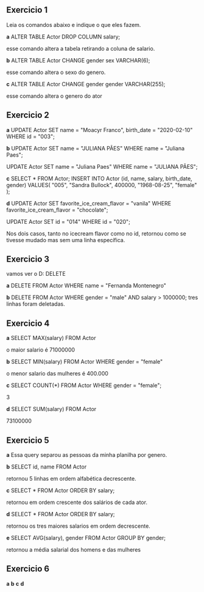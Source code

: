 ## Exercicio 1
Leia os comandos abaixo e indique o que eles fazem.

**a**
ALTER TABLE Actor DROP COLUMN salary;
 
 esse comando altera a tabela retirando a coluna de salario.

 **b**
 ALTER TABLE Actor CHANGE gender sex VARCHAR(6);
 
 esse comando altera o sexo do genero.

 **c**
 ALTER TABLE Actor CHANGE gender gender VARCHAR(255);

esse comando altera o genero do ator

## Exercicio 2

**a**
UPDATE Actor
SET 
	name = "Moacyr Franco",
	birth_date = "2020-02-10"
WHERE id = "003";

**b**
UPDATE Actor
SET name = "JULIANA PÃES"
WHERE name = "Juliana Paes";

UPDATE Actor
SET name = "Juliana Paes"
WHERE name = "JULIANA PÃES";

**c**
SELECT * FROM Actor;
INSERT INTO Actor (id, name, salary, birth_date, gender)
VALUES(
  "005", 
  "Sandra Bullock",
  400000,
  "1968-08-25", 
  "female"
);

**d**
UPDATE Actor
SET favorite_ice_cream_flavor = "vanila"
WHERE favorite_ice_cream_flavor = "chocolate";

UPDATE Actor
SET id = "014"
WHERE id = "020";

Nos dois casos, tanto no icecream flavor como no id, retornou como se tivesse mudado mas sem uma linha específica.

## Exercicio 3
 vamos ver o D: DELETE

 **a**
DELETE FROM Actor WHERE name = "Fernanda Montenegro"

 **b**
 DELETE FROM Actor WHERE gender = "male" AND salary > 1000000;
 tres linhas foram deletadas.

 ## Exercicio 4
 **a**
SELECT MAX(salary) FROM Actor

o maior salario é 71000000

 **b**
SELECT MIN(salary) FROM Actor WHERE gender = "female"

o menor salario das mulheres é 400.000

 **c**
SELECT COUNT(*) FROM Actor WHERE gender = "female";

3

 **d**
SELECT SUM(salary) FROM Actor

73100000

## Exercicio 5

**a**
Essa query separou as pessoas da minha planilha por genero.

**b**
SELECT id, name FROM Actor

retornou 5 linhas em ordem alfabética decrescente.

**c**
SELECT * FROM Actor
ORDER BY salary;

retornou em ordem crescente dos salários de cada ator.

**d**
SELECT * FROM Actor
ORDER BY salary;

retornou os tres maiores salarios em ordem decrescente.

**e**
SELECT AVG(salary), gender FROM Actor
GROUP BY gender;

retornou a média salarial dos homens e das mulheres

## Exercicio 6

**a**
**b**
**c**
**d**







 
